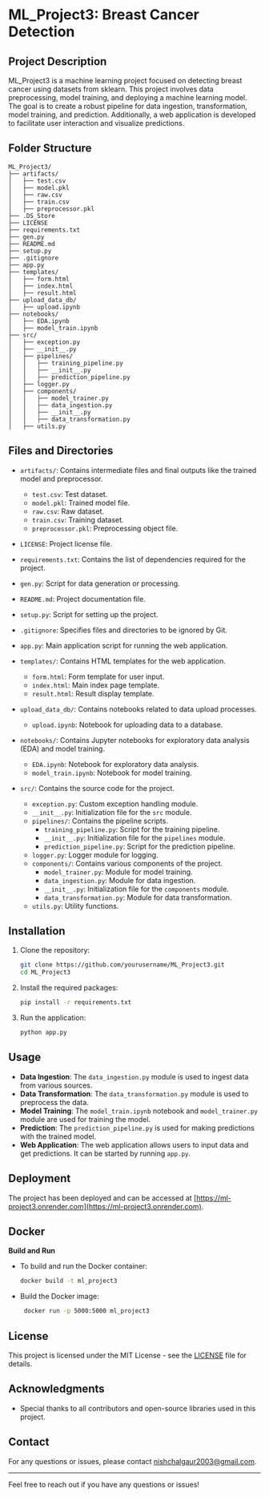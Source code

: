 # ML_Project3: Breast Cancer Detection

## Project Description
ML_Project3 is a machine learning project focused on detecting breast cancer using datasets from sklearn. This project involves data preprocessing, model training, and deploying a machine learning model. The goal is to create a robust pipeline for data ingestion, transformation, model training, and prediction. Additionally, a web application is developed to facilitate user interaction and visualize predictions.

## Folder Structure

```
ML_Project3/
├── artifacts/
│   ├── test.csv
│   ├── model.pkl
│   ├── raw.csv
│   ├── train.csv
│   ├── preprocessor.pkl
├── .DS_Store
├── LICENSE
├── requirements.txt
├── gen.py
├── README.md
├── setup.py
├── .gitignore
├── app.py
├── templates/
│   ├── form.html
│   ├── index.html
│   ├── result.html
├── upload_data_db/
│   ├── upload.ipynb
├── notebooks/
│   ├── EDA.ipynb
│   ├── model_train.ipynb
├── src/
│   ├── exception.py
│   ├── __init__.py
│   ├── pipelines/
│   │   ├── training_pipeline.py
│   │   ├── __init__.py
│   │   ├── prediction_pipeline.py
│   ├── logger.py
│   ├── components/
│   │   ├── model_trainer.py
│   │   ├── data_ingestion.py
│   │   ├── __init__.py
│   │   ├── data_transformation.py
│   ├── utils.py
```

## Files and Directories

- `artifacts/`: Contains intermediate files and final outputs like the trained model and preprocessor.
  - `test.csv`: Test dataset.
  - `model.pkl`: Trained model file.
  - `raw.csv`: Raw dataset.
  - `train.csv`: Training dataset.
  - `preprocessor.pkl`: Preprocessing object file.

- `LICENSE`: Project license file.

- `requirements.txt`: Contains the list of dependencies required for the project.

- `gen.py`: Script for data generation or processing.

- `README.md`: Project documentation file.

- `setup.py`: Script for setting up the project.

- `.gitignore`: Specifies files and directories to be ignored by Git.

- `app.py`: Main application script for running the web application.

- `templates/`: Contains HTML templates for the web application.
  - `form.html`: Form template for user input.
  - `index.html`: Main index page template.
  - `result.html`: Result display template.

- `upload_data_db/`: Contains notebooks related to data upload processes.
  - `upload.ipynb`: Notebook for uploading data to a database.

- `notebooks/`: Contains Jupyter notebooks for exploratory data analysis (EDA) and model training.
  - `EDA.ipynb`: Notebook for exploratory data analysis.
  - `model_train.ipynb`: Notebook for model training.

- `src/`: Contains the source code for the project.
  - `exception.py`: Custom exception handling module.
  - `__init__.py`: Initialization file for the `src` module.
  - `pipelines/`: Contains the pipeline scripts.
    - `training_pipeline.py`: Script for the training pipeline.
    - `__init__.py`: Initialization file for the `pipelines` module.
    - `prediction_pipeline.py`: Script for the prediction pipeline.
  - `logger.py`: Logger module for logging.
  - `components/`: Contains various components of the project.
    - `model_trainer.py`: Module for model training.
    - `data_ingestion.py`: Module for data ingestion.
    - `__init__.py`: Initialization file for the `components` module.
    - `data_transformation.py`: Module for data transformation.
  - `utils.py`: Utility functions.

## Installation

1. Clone the repository:
   ```bash
   git clone https://github.com/yourusername/ML_Project3.git
   cd ML_Project3
   ```

2. Install the required packages:
   ```bash
   pip install -r requirements.txt
   ```

3. Run the application:
   ```bash
   python app.py
   ```

## Usage

- **Data Ingestion**: The `data_ingestion.py` module is used to ingest data from various sources.
- **Data Transformation**: The `data_transformation.py` module is used to preprocess the data.
- **Model Training**: The `model_train.ipynb` notebook and `model_trainer.py` module are used for training the model.
- **Prediction**: The `prediction_pipeline.py` is used for making predictions with the trained model.
- **Web Application**: The web application allows users to input data and get predictions. It can be started by running `app.py`.
  
## Deployment

The project has been deployed and can be accessed at [https://ml-project3.onrender.com](https://ml-project3.onrender.com).

## Docker

 **Build and Run**
- To build and run the Docker container:
   ```bash
   docker build -t ml_project3 
   ```


- Build the Docker image:
  ```bash
   docker run -p 5000:5000 ml_project3
   ```



## License

This project is licensed under the MIT License - see the [LICENSE](LICENSE) file for details.


## Acknowledgments

- Special thanks to all contributors and open-source libraries used in this project.
  
## Contact

For any questions or issues, please contact [nishchalgaur2003@gmail.com](mailto:nishchalgaur2003@gmail.com).


---

Feel free to reach out if you have any questions or issues!
